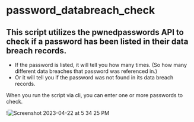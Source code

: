# password_databreach_check

## This script utilizes the pwnedpasswords API to check if a password has been listed in their data breach records.
- If the password is listed, it will tell you how many times. (So how many different data breaches that password was referenced in.)
- Or it will tell you if the password was not found in its data breach records.

When you run the script via cli, you can enter one or more passwords to check.

!![Screenshot 2023-04-22 at 5 34 25 PM](https://user-images.githubusercontent.com/367461/233810494-bf2c9e3e-47cc-4980-b072-1e009b18dd65.png)
